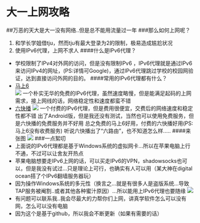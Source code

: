 大一上网攻略
============
##万恶的天大是大一没有网络..但是总不能用流量过一年
###那么如何上网呢？
1. 和学长学姐借tju，然而tju有最大登录为2的限制，极易造成尴尬状况
2. 使用IPv6代理，上网不求人
####什么是IPv6代理？
- 学校限制了IPv4对外网的访问，但是没有限制IPv6 ，IPv6代理就是通过IPv6来访问IPv4的网址，(PS:详情可Google)，通过IPv6代理跳过学校的校园网验证，达到直接访问外网的目的。
####常用的IPv6代理都有什么？
- [马上6](http://www.mashang6.edu.cn/navigation/index.php)  
  ![](https://cdn.rawgit.com/life2015/Rawfiles/master/mashang6.PNG)
   一个朴实无华的免费的IPv6代理，虽然速度略慢，但是能满足起码的上网需求，接上网线的话，网络稳定性和速度都蛮不错
-  [六快播](http://www.6kuaibo.com/uploads/DownLoad)
   ![](https://cdn.rawgit.com/life2015/Rawfiles/master/liukuaibo.PNG)
   一个付费的IPv6代理，但是费用很便宜，交费后的网络速度和稳定性都不错
   出了Android版，但是我还没有测试，当然也可以使用免费服务，但是六快播的免费服务并不好用
   总之免费的马上6好用，付费的六快播好用(PS: 马上6没有收费服务)
  听说六快播出了“六路由”，也不知道怎么样.....
####来张图
![](https://cdn.rawgit.com/life2015/Rawfiles/master/%E5%85%AD%E5%BF%AB%E6%92%AD%E7%BD%91%E7%AB%99.PNG)
###一点絮叨
- 上面说的IPv6代理都是基于Windows系统的虚拟网卡...所以在苹果电脑上行不通，不过可以让舍友开热点
- 苹果电脑想要走IPv6上网的话，可以买走IPv6的VPN，shadowsocks也可以，但是我没有试过...只是理论上可行，也确实有人可以用（某大神在digital ocean搭了个IPv6翻墙服务器玩）
- 因为操作Windows系统的多元性（换言之...就是有很多人是盗版系统...导致TAP服务被阉割..或者其他各种蜜汁原因）...所以能用上IPv6代理也要随缘
![](https://cdn.rawgit.com/life2015/Rawfiles/master/tap.PNG)
- 有问题可以联系我..我会尽最大的力帮你们上网，讲真学软件怎么可以没有网，怎么可以没有电脑
- 因为这个是基于github，所以我会不断更新（如果有需要的话）